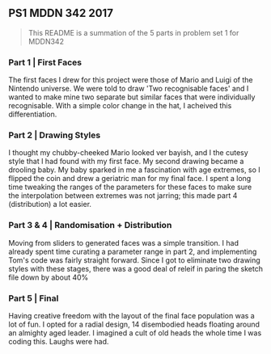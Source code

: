 ## PS1 MDDN 342 2017

>This README is a summation of the 5 parts in problem set 1 for MDDN342

### Part 1 | First Faces
The first faces I drew for this project were those of Mario and Luigi of the Nintendo universe. We were told to draw 'Two recognisable faces' and I wanted to make mine two separate but similar faces that were individually recognisable. With a simple color change in the hat, I acheived this differentiation.

### Part 2 | Drawing Styles

I thought my chubby-cheeked Mario looked ver bayish, and I the cutesy style that I had found with my first face. My second drawing became a drooling baby. My baby sparked in me a fascination with age extremes, so I flipped the coin and drew a geriatric man for my final face. I spent a long time tweaking the ranges of the parameters for these faces to make sure the interpolation between extremes was not jarring; this made part 4 (distribution) a lot easier. 

### Part 3 & 4 | Randomisation + Distribution

Moving from sliders to generated faces was a simple transition. I had already spent time curating a parameter range in part 2, and implementing Tom's code was fairly straight forward. Since I got to eliminate two drawing styles with these stages, there was a good deal of releif in paring the sketch file down by about 40%

### Part 5 | Final

Having creative freedom with the layout of the final face population was a lot of fun. I opted for a radial design, 14 disembodied heads floating around an almighty aged leader. I imagined a cult of old heads the whole time I was coding this. Laughs were had.